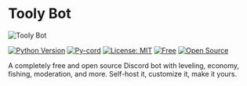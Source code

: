 # Tooly Bot

![Tooly Bot](https://files.catbox.moe/6fi55l.png)

[![Python Version](https://img.shields.io/badge/python-3.8%2B-blue)](https://www.python.org)
[![Py-cord](https://img.shields.io/badge/py--cord-2.4%2B-blue)](https://docs.pycord.dev/)
[![License: MIT](https://img.shields.io/badge/License-MIT-yellow.svg)](https://opensource.org/licenses/MIT)
[![Free](https://img.shields.io/badge/Free-100%25-success)](https://github.com/chersbobers/ToolyBot)
[![Open Source](https://img.shields.io/badge/Open%20Source-%E2%9D%A4-red)](https://github.com/chersbobers/ToolyBot)

A completely free and open source Discord bot with leveling, economy, fishing, moderation, and more. Self-host it, customize it, make it yours.

